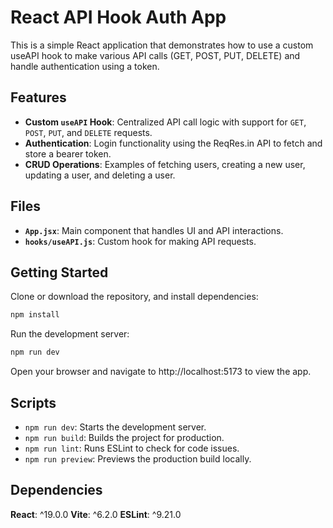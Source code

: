 # React API Hook Auth App
This is a simple React application that demonstrates how to use a custom useAPI hook to make various API calls (GET, POST, PUT, DELETE) and handle authentication using a token.

## Features

* **Custom `useAPI` Hook**: Centralized API call logic with support for `GET`, `POST`, `PUT`, and `DELETE` requests.
* **Authentication**: Login functionality using the ReqRes.in API to fetch and store a bearer token.
* **CRUD Operations**: Examples of fetching users, creating a new user, updating a user, and deleting a user.

## Files

* **`App.jsx`**: Main component that handles UI and API interactions.
* **`hooks/useAPI.js`**: Custom hook for making API requests.

## Getting Started

Clone or download the repository, and install dependencies:
```bash
npm install
```

Run the development server:
```bash
npm run dev
```

Open your browser and navigate to http://localhost:5173 to view the app.

## Scripts

* `npm run dev`: Starts the development server.
* `npm run build`: Builds the project for production.
* `npm run lint`: Runs ESLint to check for code issues.
* `npm run preview`: Previews the production build locally.

## Dependencies

**React**: ^19.0.0
**Vite**: ^6.2.0
**ESLint**: ^9.21.0